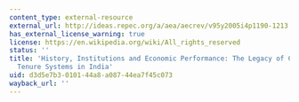 ```yaml
---
content_type: external-resource
external_url: http://ideas.repec.org/a/aea/aecrev/v95y2005i4p1190-1213.html
has_external_license_warning: true
license: https://en.wikipedia.org/wiki/All_rights_reserved
status: ''
title: 'History, Institutions and Economic Performance: The Legacy of Colonial Land
  Tenure Systems in India'
uid: d3d5e7b3-0101-44a8-a087-44ea7f45c073
wayback_url: ''
---
```

